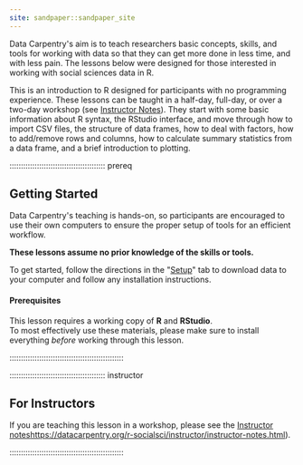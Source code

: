 ```yaml
---
site: sandpaper::sandpaper_site
---
```


Data Carpentry's aim is to teach researchers basic concepts, skills,
and tools for working with data so that they can get more done in
less time, and with less pain. The lessons below were designed for
those interested in working with social sciences data in R.

This is an introduction to R designed for participants with no
programming experience. These lessons can be taught in a half-day,
full-day, or over a two-day workshop (see
[Instructor Notes](https://datacarpentry.org/r-socialsci/instructor/instructor-notes.html)).
They start with some basic information about R syntax, the
RStudio interface, and move through how to import CSV files, the
structure of data frames, how to deal with factors, how to add/remove
rows and columns, how to calculate summary statistics from a data
frame, and a brief introduction to plotting.

::::::::::::::::::::::::::::::::::::::::::  prereq

## Getting Started

Data Carpentry's teaching is hands-on, so participants are encouraged to use
their own computers to ensure the proper setup of tools for an efficient
workflow.

**These lessons assume no prior knowledge of the skills or tools.**

To get started, follow the directions in the "[Setup](setup.html)" tab to
download data to your computer and follow any installation instructions.

#### Prerequisites

This lesson requires a working copy of **R** and **RStudio**.
<br>To most effectively use these materials, please make sure to install
everything *before* working through this lesson.


::::::::::::::::::::::::::::::::::::::::::::::::::

::::::::::::::::::::::::::::::::::::::::::  instructor

## For Instructors

If you are teaching this lesson in a workshop, please see the
[Instructor notes](https://datacarpentry.org/r-socialsci/instructor/instructor-notes.html)https://datacarpentry.org/r-socialsci/instructor/instructor-notes.html).


::::::::::::::::::::::::::::::::::::::::::::::::::


